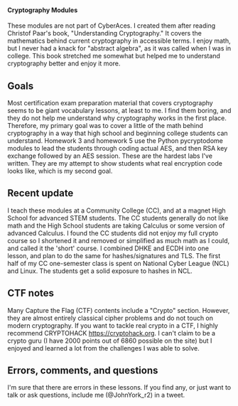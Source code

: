 #### Cryptography Modules
These modules are not part of CyberAces.  I created them after reading Christof Paar's book, "Understanding Cryptography."  It covers the mathematics behind current cryptography in accessible terms.  I enjoy math, but I never had a knack for "abstract algebra", as it was called when I was in college.  This book stretched me somewhat but helped me to understand cryptography better and enjoy it more.
## Goals
Most certification exam preparation material that covers cryptography seems to be giant vocabulary lessons, at least to me.  I find them boring, and they do not help me understand why cryptography works in the first place.  Therefore, my primary goal was to cover a little of the math behind cryptography in a way that high school and beginning college students can understand.
Homework 3 and homework 5 use the Python pycryptodome modules to lead the students through coding actual AES, and then RSA key exchange followed by an AES session.  These are the hardest labs I've written.  They are my attempt to show students what real encryption code looks like, which is my second goal.
## Recent update
I teach these modules at a Community College (CC), and at a magnet High School for advanced STEM students.  The CC students generally do not like math and the High School students are taking Calculus or some version of advanced Calculus.  I found the CC students did not enjoy my full crypto course so I shortened it and removed or simplified as much math as I could, and called it the 'short' course.  I combined DHKE and ECDH into one lesson, and plan to do the same for hashes/signatures and TLS.  The first half of my CC one-semester class is spent on National Cyber League (NCL) and Linux.  The students get a solid exposure to hashes in NCL.
## CTF notes
Many Capture the Flag (CTF) contents include a "Crypto" section.  However, they are almost entirely classical cipher problems and do not touch on modern cryptography.  If you want to tackle real crypto in a CTF, I highly recommend CRYPTOHACK https://cryptohack.org.  I can't claim to be a crypto guru (I have 2000 points out of 6860 possible on the site) but I enjoyed and learned a lot from the challenges I was able to solve.
## Errors, comments, and questions
I'm sure that there are errors in these lessons.  If you find any, or just want to talk or ask questions, include me (@JohnYork_r2) in a tweet.
